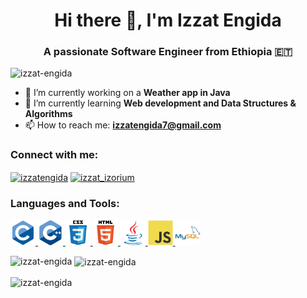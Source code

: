 <h1 align="center">Hi there 👋, I'm Izzat Engida</h1>
<h3 align="center">A passionate Software Engineer from Ethiopia 🇪🇹</h3>

<p align="left"> <img src="https://komarev.com/ghpvc/?username=izzat-engida&label=Profile%20views&color=0e75b6&style=flat" alt="izzat-engida" /> </p>

- 🔭 I’m currently working on a **Weather app in Java**
- 🌱 I’m currently learning **Web development and Data Structures & Algorithms**
- 📫 How to reach me: **izzatengida7@gmail.com**

<h3 align="left">Connect with me:</h3>
<p align="left">
<a href="https://instagram.com/izzatengida" target="blank"><img align="center" src="https://raw.githubusercontent.com/rahuldkjain/github-profile-readme-generator/master/src/images/icons/Social/instagram.svg" alt="izzatengida" height="30" width="40" /></a>
<a href="https://www.leetcode.com/izzat_izorium" target="blank"><img align="center" src="https://raw.githubusercontent.com/rahuldkjain/github-profile-readme-generator/master/src/images/icons/Social/leet-code.svg" alt="izzat_izorium" height="30" width="40" /></a>
</p>

<h3 align="left">Languages and Tools:</h3>
<p align="left"> 
<a href="https://www.cprogramming.com/" target="_blank" rel="noreferrer"> <img src="https://raw.githubusercontent.com/devicons/devicon/master/icons/c/c-original.svg" alt="c" width="40" height="40"/> </a> 
<a href="https://www.w3schools.com/cpp/" target="_blank" rel="noreferrer"> <img src="https://raw.githubusercontent.com/devicons/devicon/master/icons/cplusplus/cplusplus-original.svg" alt="cplusplus" width="40" height="40"/> </a> 
<a href="https://www.w3schools.com/css/" target="_blank" rel="noreferrer"> <img src="https://raw.githubusercontent.com/devicons/devicon/master/icons/css3/css3-original-wordmark.svg" alt="css3" width="40" height="40"/> </a> 
<a href="https://www.w3.org/html/" target="_blank" rel="noreferrer"> <img src="https://raw.githubusercontent.com/devicons/devicon/master/icons/html5/html5-original-wordmark.svg" alt="html5" width="40" height="40"/> </a> 
<a href="https://www.java.com" target="_blank" rel="noreferrer"> <img src="https://raw.githubusercontent.com/devicons/devicon/master/icons/java/java-original.svg" alt="java" width="40" height="40"/> </a> 
<a href="https://developer.mozilla.org/en-US/docs/Web/JavaScript" target="_blank" rel="noreferrer"> <img src="https://raw.githubusercontent.com/devicons/devicon/master/icons/javascript/javascript-original.svg" alt="javascript" width="40" height="40"/> </a> 
<a href="https://www.mysql.com/" target="_blank" rel="noreferrer"> <img src="https://raw.githubusercontent.com/devicons/devicon/master/icons/mysql/mysql-original-wordmark.svg" alt="mysql" width="40" height="40"/> </a> 
</p>

<p><img align="left" src="https://github-readme-stats.vercel.app/api/top-langs?username=izzat-engida&show_icons=true&locale=en&layout=compact" alt="izzat-engida" /></p>

<p> <img align="center" src="https://github-readme-stats.vercel.app/api?username=izzat-engida&show_icons=true&locale=en" alt="izzat-engida" /></p>

<p><img align="center" src="https://github-readme-streak-stats.herokuapp.com/?user=izzat-engida&" alt="izzat-engida" /></p>
